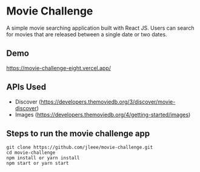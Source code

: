 # Movie Challenge
A simple movie searching application built with React JS. Users can search for movies that are released between a single date or two dates. 

## Demo
https://movie-challenge-eight.vercel.app/

## APIs Used
- Discover (https://developers.themoviedb.org/3/discover/movie-discover)
- Images (https://developers.themoviedb.org/4/getting-started/images)

## Steps to run the movie challenge app
```
git clone https://github.com/jleee/movie-challenge.git
cd movie-challenge
npm install or yarn install
npm start or yarn start
```
